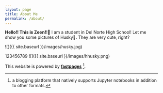 ```yaml
---
layout: page
title: About Me
permalink: /about/
---
```

**Hello!! This is Zeen!!🙂**
I am a student in Del Norte High School!
Let me show you some pictures of Husky🐶.
They are very cute, right?

![]({{ site.baseurl }}/images/husky.jpg) 

123456789
![]({{ site.baseurl }}/images/hhusky.png) 


This website is powered by **[fastpages](https://github.com/fastai/fastpages)** [^1].



[^1]:a blogging platform that natively supports Jupyter notebooks in addition to other formats.
